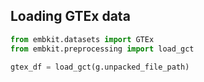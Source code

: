 

## Loading GTEx data

```python
from embkit.datasets import GTEx
from embkit.preprocessing import load_gct

gtex_df = load_gct(g.unpacked_file_path)
```
